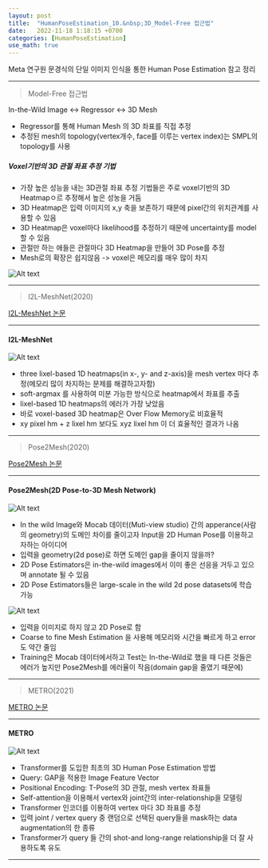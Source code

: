 ```yaml
---
layout: post
title:  "HumanPoseEstimation_10.&nbsp;3D_Model-Free 접근법"
date:   2022-11-18 1:18:15 +0700
categories: [HumanPoseEstimation]
use_math: true
---
```


Meta 연구원 문경식의 단일 이미지 인식을 통한 Human Pose Estimation 참고 정리

---

> Model-Free 접근법

In-the-Wild Image <-> Regressor <-> 3D Mesh

- Regressor를 통해 Human Mesh 의 3D 좌표를 직접 추정
- 추정된 mesh의 topology(vertex개수, face를 이루는 vertex index)는 SMPL의 topology를 사용

##### Voxel기반의 3D 관절 좌표 추정 기법

- 가장 높은 성능을 내는 3D관절 좌표 추정 기법들은 주로 voxel기반의 3D Heatmapㅇ르 추정해서 높은 성눙을 거둠
- 3D Heatmap은 입력 이미지의 x,y 축을 보존하기 때문에 pixel간의 위치관계를 사용할 수 있음
- 3D Heatmap은 voxel마다 likelihood를 추정하기 때문에 uncertainty를 model할 수 있음
- 관절만 하는 애들은 관절마다 3D Heatmap을 만들어 3D Pose를 추정
- Mesh로의 확장은 쉽지않음 -> voxel은 메모리를 매우 많이 차지

![Alt text](http://leesangwon0114.github.io/static/img/HumanPoseEstimation/10.1.png)

---

> I2L-MeshNet(2020)

[I2L-MeshNet 논문](https://www.ecva.net/papers/eccv_2020/papers_ECCV/papers/123520732.pdf)

---

#### I2L-MeshNet

![Alt text](http://leesangwon0114.github.io/static/img/HumanPoseEstimation/10.2.png)

- three lixel-based 1D heatmaps(in x-, y- and z-axis)을 mesh vertex 마다 추정(메모리 많이 차지하는 문제를 해결하고자함)
- soft-argmax 를 사용하여 미분 가능한 방식으로 heatmap에서 좌표를 추출
- lixel-based 1D heatmaps의 에러가 가장 낮았음
- 바로 voxel-based 3D heatmap은 Over Flow Memory로 비효율적
- xy pixel hm + z lixel hm 보다도 xyz lixel hm 이 더 효율적인 결과가 나옴

---

> Pose2Mesh(2020)

[Pose2Mesh 논문](https://arxiv.org/pdf/2008.09047.pdf)

---

#### Pose2Mesh(2D Pose-to-3D Mesh Network)

![Alt text](http://leesangwon0114.github.io/static/img/HumanPoseEstimation/10.3.png)

- In the wild Image와 Mocab 데이터(Muti-view studio) 간의 apperance(사람의 geometry)의 도메인 차이를 줄이고자 Input을 2D Human Pose를 이용하고자하는 아이디어
- 입력을 geometry(2d pose)로 하면 도메인 gap을 줄이지 않을까?
- 2D Pose Estimators은 in-the-wild images에서 이미 좋은 선응을 거두고 있으며 annotate 될 수 있음
- 2D Pose Estimators들은 large-scale in the wild 2d pose datasets에 학습 가능

![Alt text](http://leesangwon0114.github.io/static/img/HumanPoseEstimation/10.4.png)

- 입력을 이미지로 하지 않고 2D Pose로 함
- Coarse to fine Mesh Estimation 을 사용해 메모리와 시간을 빠르게 하고 error도 약간 줄임
- Training은 Mocab 데이터에서하고 Test는 In-the-Wild로 했을 때 다른 것들은 에러가 높지만 Pose2Mesh를 에러율이 작음(domain gap을 줄였기 때문에)

---

> METRO(2021)

[METRO 논문](https://arxiv.org/pdf/2012.09760.pdf)

---

#### METRO

![Alt text](http://leesangwon0114.github.io/static/img/HumanPoseEstimation/10.5.png)

- Transformer를 도입한 최초의 3D Human Pose Estimation 방법
- Query: GAP을 적용한 Image Feature Vector
- Positional Encoding: T-Pose의 3D 관절, mesh vertex 좌표들
- Self-attention을 이용해서 vertex와 joint간의 inter-relationship을 모델링
- Transformer 인코더를 이용하여 vertex 마다 3D 좌표를 추정
- 입력 joint / vertex query 중 랜덤으로 선택된 query들을 mask하는 data augmentation의 한 종류
- Transformer가 query 들 간의 shot-and long-range relationship을 더 잘 사용하도록 유도

---